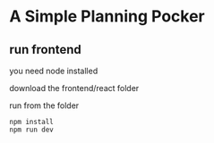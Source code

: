 # A Simple Planning Pocker

## run frontend

you need node installed

download the frontend/react folder

run from the folder 
```
npm install
npm run dev
```
